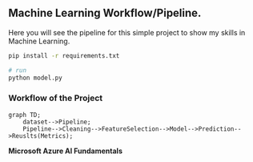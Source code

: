 ## Machine Learning Workflow/Pipeline.

Here you will see the pipeline for
this simple project to show my skills
in Machine Learning.

```bash
pip install -r requirements.txt

# run 
python model.py
```

### Workflow of the Project

```mermaid
graph TD;
    dataset-->Pipeline;
    Pipeline-->Cleaning-->FeatureSelection-->Model-->Prediction-->Reuslts(Metrics);
```

**Microsoft Azure AI Fundamentals**